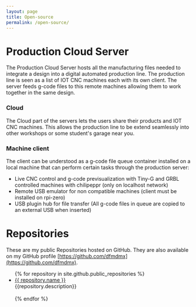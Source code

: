 ```yaml
---
layout: page
title: Open-source
permalink: /open-source/
---
```

# Production Cloud Server
The Production Cloud Server hosts all the manufacturing files needed to integrate a design into a digital automated production line. The production line is seen as a list of IOT CNC machines each with its own client. The server feeds g-code files to this remote machines allowing them to work together in the same design.

### Cloud
The Cloud part of the servers lets the users share their products and IOT CNC machines. This allows the production line to be extend seamlessly into other workshops or some student's garage near you.

### Machine client
The client can be understood as a g-code file queue container installed on a local machine that can perform certain tasks through the production server:
 - Live CNC control and g-code previsualization with Tiny-G and GRBL controlled machines with chilipeppr (only on localhost network)
 - Remote USB emulator for non compatible machines (client must be installed on rpi-zero)
 - USB plugin hub for file transfer (All g-code files in queue are copied to an external USB when inserted)

# Repositories

These are my public Repositories hosted on GitHub. They are also available on my GitHub profile [https://github.com/dfmdmx](https://github.com/dfmdmx).

<ul>
  {% for repository in site.github.public_repositories %}
    <li><a href="{{ repository.html_url }}">{{ repository.name }}</a><br>{{repository.description}}</li><br>
  {% endfor %}
</ul>
